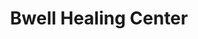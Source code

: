 ---
title: "Bwell Healing Center"
url: /guaynabo/bwell-healing-center-avenida-ramirez-de-arellano/
shop: cannabis
---